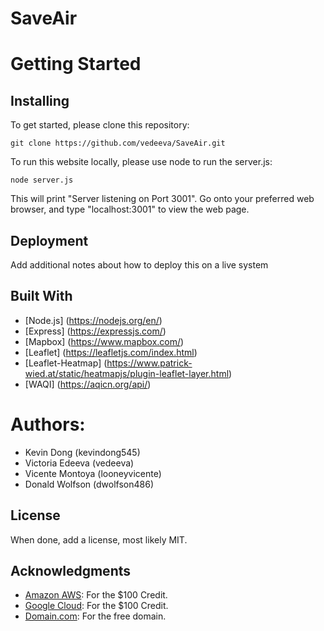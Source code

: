 # SaveAir


# Getting Started 


## Installing
To get started, please clone this repository:
```
git clone https://github.com/vedeeva/SaveAir.git
```
To run this website locally, please use node to run the server.js:
```
node server.js
```
This will print "Server listening on Port 3001". Go onto your preferred web browser, and type "localhost:3001" to view the web page.

## Deployment
Add additional notes about how to deploy this on a live system

## Built With
- [Node.js] (https://nodejs.org/en/)
- [Express] (https://expressjs.com/)
- [Mapbox] (https://www.mapbox.com/)
- [Leaflet] (https://leafletjs.com/index.html)
- [Leaflet-Heatmap] (https://www.patrick-wied.at/static/heatmapjs/plugin-leaflet-layer.html)
- [WAQI] (https://aqicn.org/api/)



# Authors:
- Kevin Dong (kevindong545)
- Victoria Edeeva (vedeeva)
- Vicente Montoya (looneyvicente)
- Donald Wolfson (dwolfson486)

## License
When done, add a license, most likely MIT.

## Acknowledgments
- [Amazon AWS](aws.amazon.com/awscredits): For the $100 Credit.
- [Google Cloud](hackp.ac/learncloud): For the $100 Credit.
- [Domain.com](hackp.ac/domains): For the free domain.